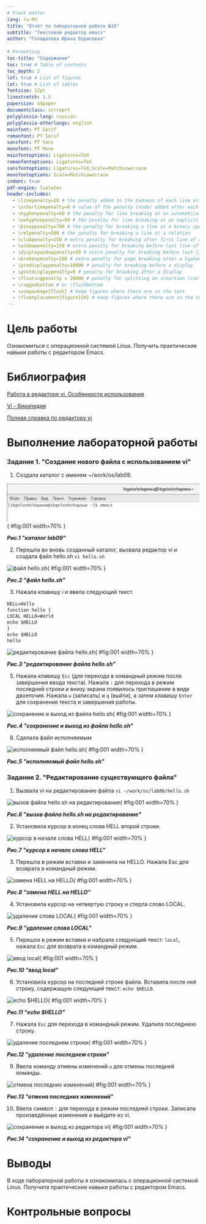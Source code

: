 ```yaml
---
# Front matter
lang: ru-RU
title: "Отчёт по лабораторной работе №10"
subtitle: "Текстовой редактор emacs"
author: "Голощапова Ирина Борисовна"

# Formatting
toc-title: "Содержание"
toc: true # Table of contents
toc_depth: 2
lof: true # List of figures
lot: true # List of tables
fontsize: 12pt
linestretch: 1.5
papersize: a4paper
documentclass: scrreprt
polyglossia-lang: russian
polyglossia-otherlangs: english
mainfont: PT Serif
romanfont: PT Serif
sansfont: PT Sans
monofont: PT Mono
mainfontoptions: Ligatures=TeX
romanfontoptions: Ligatures=TeX
sansfontoptions: Ligatures=TeX,Scale=MatchLowercase
monofontoptions: Scale=MatchLowercase
indent: true
pdf-engine: lualatex
header-includes:
  - \linepenalty=10 # the penalty added to the badness of each line within a paragraph (no associated penalty node) Increasing the value makes tex try to have fewer lines in the paragraph.
  - \interlinepenalty=0 # value of the penalty (node) added after each line of a paragraph.
  - \hyphenpenalty=50 # the penalty for line breaking at an automatically inserted hyphen
  - \exhyphenpenalty=50 # the penalty for line breaking at an explicit hyphen
  - \binoppenalty=700 # the penalty for breaking a line at a binary operator
  - \relpenalty=500 # the penalty for breaking a line at a relation
  - \clubpenalty=150 # extra penalty for breaking after first line of a paragraph
  - \widowpenalty=150 # extra penalty for breaking before last line of a paragraph
  - \displaywidowpenalty=50 # extra penalty for breaking before last line before a display math
  - \brokenpenalty=100 # extra penalty for page breaking after a hyphenated line
  - \predisplaypenalty=10000 # penalty for breaking before a display
  - \postdisplaypenalty=0 # penalty for breaking after a display
  - \floatingpenalty = 20000 # penalty for splitting an insertion (can only be split footnote in standard LaTeX)
  - \raggedbottom # or \flushbottom
  - \usepackage{float} # keep figures where there are in the text
  - \floatplacement{figure}{H} # keep figures where there are in the text
---
```


# Цель работы

Ознакомиться с операционной системой Linux. Получить практические навыки работы с редактором Emacs.

# Библиография
[Работа в редакторе vi. Особенности использования](https://docs.altlinux.org/ru-RU/archive/2.3/html-single/junior/alt-docs-extras-linuxnovice/ch02s10.html)


[Vi - Википедия](https://ru.wikipedia.org/wiki/Vi)



[Полная справка по редактору vi](https://remoteshaman.com/unix/common/polnaya-reference-at-vi-redaktoru)


# Выполнение лабораторной работы


 ### Задание 1. "Создание нового файла с использованием vi"

1. Создала каталог с именем ~/work/os/lab09.

![каталог lab09](screen/1.1.png){ #fig:001 width=70% } 

***Рис.1 "каталог lab09"*** 

2. Перешла во вновь созданный каталог, вызвала редактор vi и создала файл hello.sh
```vi hello.sh```

![файл hello.sh](screen/1.2.png){ #fig:001 width=70% }

***Рис.2 "файл hello.sh"***

3. Нажала клавишу i и ввела следующий текст.
```#!/bin/bash
HELL=Hello
function hello {
LOCAL HELLO=World
echo $HELLO
}
echo $HELLO
hello
```

![редактирование файла hello.sh](screen/1.4.png){ #fig:001 width=70% }

***Рис.3 "редактирование файла hello.sh"***

5. Нажала клавишу ```Esc``` (для перехода в командный режим после завершения ввода
текста). Нажала ```:``` для перехода в режим последней строки и внизу экрана
появилось приглашение в виде двоеточия. Нажала ```w``` (записать) и ```q``` (выйти), а затем клавишу ```Enter``` для сохранения текста и завершения работы.


![сохранение и выход из файла hello.sh](screen/1.5-7.png){ #fig:001 width=70% }

***Рис.4 "сохранение и выход из файла hello.sh"***

8. Сделала файл исполняемым

![исполняемый файл hello.sh](screen/1.8.png){ #fig:001 width=70% }

***Рис.5 "исполняемый файл hello.sh"***

### Задание 2. "Редактирование существующего файла"
1. Вызвала vi на редактирование файла
```vi ~/work/os/lab06/hello.sh```

![вызов файла hello.sh на редактирование](screen/2.1.png){ #fig:001 width=70% }

***Рис.6 "вызов файла hello.sh на редактирование"***


2. Установила курсор в конец слова HELL второй строки.

![курсор в начале слова HELL](screen/2.1.png){ #fig:001 width=70% }

***Рис.7 "курсор в начале слова HELL"***

3. Перешла в режим вставки и заменила на HELLO. Нажала Esc для возврата в
командный режим.

![замена HELL на HELLO](screen/2.3.png){ #fig:001 width=70% }

***Рис.8 "замена HELL на HELLO"***

4. Установила курсор на четвертую строку и стерла слово LOCAL.

![удаление слова LOCAL](screen/2.4.png){ #fig:001 width=70% }

***Рис.9 "удаление слова LOCAL"***

5. Перешла в режим вставки и набрала следующий текст: ```local```, нажала ```Esc```
для возврата в командный режим.

![ввод local](screen/2.5.png){ #fig:001 width=70% }

***Рис.10 "ввод local"***

6. Установила курсор на последней строке файла. Вставила после неё строку, содержащую следующий текст: ```echo $HELLO```.

![echo $HELLO](screen/2.6.png){ #fig:001 width=70% }

***Рис.11 "echo $HELLO"***

7. Нажала ```Esc``` для перехода в командный режим. Удалила последнюю строку.

![удаление последнем строки](screen/2.7-8.png){ #fig:001 width=70% }

***Рис.12 "удаление последнем строки"***

9. Ввела команду отмены изменений ```u``` для отмены последней команды.

![отмена последних изменений](screen/2.9.png){ #fig:001 width=70% }

***Рис.13 "отмена последних изменений"***

10. Ввела символ ```:``` для перехода в режим последней строки. Записала произведённые изменения и выйдите из vi.

![сохранение и выход из редактора vi](screen/2.10.png){ #fig:001 width=70% }

***Рис.14 "сохранение и выход из редактора vi"***



# Выводы

В ходе лабораторной работы я ознакомилась с операционной системой Linux. Получила практические навыки работы с редактором Emacs.





# Контрольные вопросы


